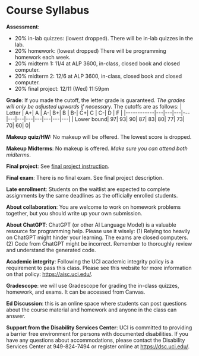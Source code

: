 # Course Syllabus


**Assessment**:
* 20% in-lab quizzes: (lowest dropped). There will be in-lab quizzes in the lab.
* 20% homework: (lowest dropped) There will be programming homework each week.
* 20% midterm 1: 11/4 at ALP 3600, in-class, closed book and closed computer.
* 20% midterm 2: 12/6 at ALP 3600, in-class, closed book and closed computer.
* 20% final project: 12/11 (Wed) 11:59pm



**Grade**: If you made the cutoff, the letter grade is guaranteed. *The grades will only be adjusted upwards if necessar*y. The cutoffs are as follows:
| Letter     | A+| A | A-| B+| B | B-| C+| C | C-| D | F |
|------------|---|---|---|---|---|---|---|---|---|---|---|
| Lower bound| 97| 93| 90| 87| 83| 80| 77| 73| 70| 60| 0|


**Makeup quiz/HW:** No makeup will be offered. The lowest score is dropped.

**Makeup Midterms**: No makeup is offered. *Make sure you can attend both midterms*.

**Final project**: See [final project instruction](final_project_instruction.md).

**Final exam**: There is no final exam. See final project description.

**Late enrollment**: Students on the waitlist are expected to complete assignments by the same deadlines as the officially enrolled students.

**About collaboration**: You are welcome to work on homework problems together, but you should write up your own submission. 

**About ChatGPT**: ChatGPT (or other AI Language Model) is a valuable resource for programming help. Please use it wisely: (1) Relying too heavily on ChatGPT might hinder your learning. The exams are closed computers. (2) Code from ChatGPT might be incorrect. Remember to thoroughly review and understand the generated code.  

**Academic integrity**: Following the UCI academic integrity policy is a requirement to pass this class. Please see this website for more information on that policy: https://aisc.uci.edu/.

**Gradescope**: we will use Gradescope for grading the in-class quizzes, homework, and exams. It can be accessed from Canvas.

**Ed Discussion**: this is an online space where students can post questions about the course material and homework and anyone in the class can answer.

**Support from the Disability Services Center**: UCI is committed to providing a barrier free environment for persons with documented disabilities. If you have any questions about accommodations, please contact the Disability Services Center at 949-824-7494 or register online at https://dsc.uci.edu/.

